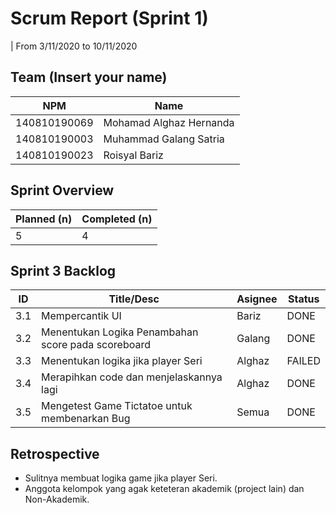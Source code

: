 # Scrum Report (Sprint 1)
| From 3/11/2020 to 10/11/2020

## Team (Insert your name)
| NPM           | Name                      |
| ------------- |---------------------------|              
| 140810190069  | Mohamad Alghaz Hernanda   |
| 140810190003  | Muhammad Galang Satria    |
| 140810190023  | Roisyal Bariz             |

## Sprint Overview
| Planned (n)   | Completed (n) |
| ------------- |-------------- |
| 5             | 4             |

## Sprint 3 Backlog

| ID  | Title/Desc | Asignee | Status |
| --- | ---------- | ------- | ------ |
| 3.1 | Mempercantik UI | Bariz | DONE | 
| 3.2 | Menentukan Logika Penambahan score pada scoreboard | Galang | DONE | 
| 3.3 | Menentukan logika jika player Seri | Alghaz | FAILED | 
| 3.4 | Merapihkan code dan menjelaskannya lagi | Alghaz | DONE | 
| 3.5 | Mengetest Game Tictatoe untuk membenarkan Bug | Semua | DONE | 


## Retrospective 

- Sulitnya membuat logika game jika player Seri.
- Anggota kelompok yang agak keteteran akademik (project lain) dan Non-Akademik.


